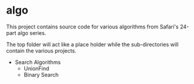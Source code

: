 # algo

This project contains source code for various algorithms from Safari's 24-part algo series.

The top folder will act like a place holder while the sub-directories will contain the various projects.

* Search Algorithms
    * UnionFind
    * Binary Search